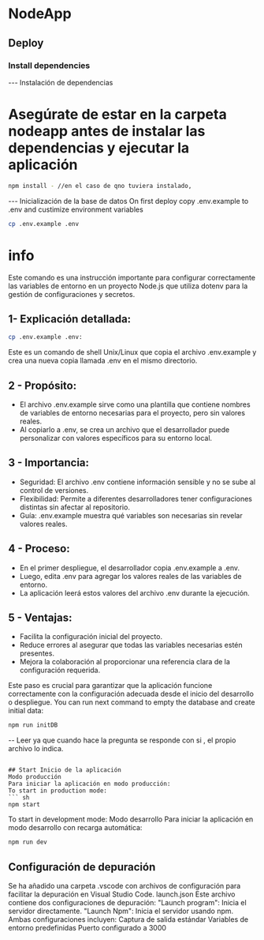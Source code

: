 # NodeApp
## Deploy
### Install dependencies


--- Instalación de dependencias
# Asegúrate de estar en la carpeta nodeapp antes de instalar las dependencias y ejecutar la aplicación
``` sh
npm install - //en el caso de qno tuviera instalado, 
``` 
--- Inicialización de la base de datos
On first deploy copy .env.example to .env and custimize environment variables

```sh
cp .env.example .env
```
# info
Este comando es una instrucción importante para configurar correctamente las variables de entorno en un proyecto Node.js que utiliza dotenv para la gestión de configuraciones y secretos.
## 1-  Explicación detallada:
``` sh
cp .env.example .env: 
```
Este es un comando de shell Unix/Linux que copia el archivo .env.example y crea una nueva copia llamada .env en el mismo directorio.
## 2 - Propósito:
+ El archivo .env.example sirve como una plantilla que contiene nombres de variables de entorno necesarias para el proyecto, pero sin valores reales.
+ Al copiarlo a .env, se crea un archivo que el desarrollador puede personalizar con valores específicos para su entorno local.
## 3 - Importancia:
+ Seguridad: El archivo .env contiene información sensible y no se sube al control de versiones.
+ Flexibilidad: Permite a diferentes desarrolladores tener configuraciones distintas sin afectar al repositorio.
+ Guía: .env.example muestra qué variables son necesarias sin revelar valores reales.
## 4 - Proceso:
+ En el primer despliegue, el desarrollador copia .env.example a .env.
+ Luego, edita .env para agregar los valores reales de las variables de entorno.
+ La aplicación leerá estos valores del archivo .env durante la ejecución.
## 5 - Ventajas:
+ Facilita la configuración inicial del proyecto.
+ Reduce errores al asegurar que todas las variables necesarias estén presentes.
+ Mejora la colaboración al proporcionar una referencia clara de la configuración requerida.

Este paso es crucial para garantizar que la aplicación funcione correctamente con la configuración adecuada desde el inicio del desarrollo o despliegue.
You can run next command to empty the database and create initial data:
```sh
npm run initDB 
```
-- Leer ya que cuando hace la pregunta se responde con si , el propio archivo lo indica.
```

## Start Inicio de la aplicación
Modo producción
Para iniciar la aplicación en modo producción:
To start in production mode:
``` sh
npm start
```

To start in development mode:
Modo desarrollo
Para iniciar la aplicación en modo desarrollo con recarga automática:
```sh
npm run dev
```

## Configuración de depuración
Se ha añadido una carpeta .vscode con archivos de configuración para facilitar la depuración en Visual Studio Code.
launch.json
Este archivo contiene dos configuraciones de depuración:
"Launch program": Inicia el servidor directamente.
"Launch Npm": Inicia el servidor usando npm.
Ambas configuraciones incluyen:
Captura de salida estándar
Variables de entorno predefinidas
Puerto configurado a 3000
